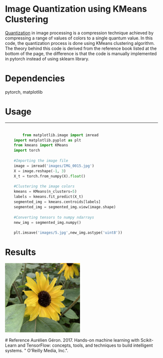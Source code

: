 Image Quantization using KMeans Clustering
==============================================================================

[Quantization](https://en.wikipedia.org/wiki/Quantization_(image_processing)) in image processing is a compression technique achieved by compressing a range of values of colors to a single quantum value. In this code, the quantization process is done using KMeans clustering algorithm. The theory behind this code is derived from the reference book listed at the bottom of the page, the difference is that the code is manually implemented in pytorch instead of using sklearn library.

# Dependencies
pytorch, matplotlib

# Usage
********************************************************************************
```python

        from matplotlib.image import imread
	import matplotlib.pyplot as plt
	from kmeans import KMeans
	import torch

	#Importing the image file
	image = imread('images/IMG_0015.jpg')
	X = image.reshape(-1, 3)
	X_t = torch.from_numpy(X).float()

	#Clustering the image colors
	kmeans = KMeans(n_clusters=5)
	labels = kmeans.fit_predict(X_t)
	segmented_img = kmeans.centroids[labels]
	segmented_img = segmented_img.view(image.shape)

	#Converting tensors to numpy ndarrays
	new_img = segmented_img.numpy()

	plt.imsave('images/5.jpg',new_img.astype('uint8'))
```
# Results
<p float="left">
  <img src="/images/IMG_0015.jpg" width="49%"/>
</p>
# Reference
Aurélien Géron. 2017. Hands-on machine learning with Scikit-Learn and TensorFlow: concepts, tools, and techniques to build intelligent systems. " O'Reilly Media, Inc.".
